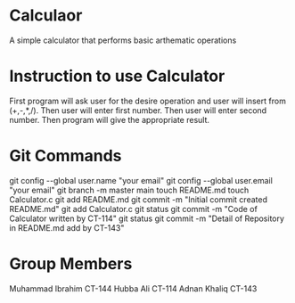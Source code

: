 # Calculaor
 A simple calculator that performs basic arthematic operations
# Instruction to use Calculator
First program will ask user for the desire operation and user will insert from (+,-,*,/).
Then user will enter first number.
Then user will enter second number.
Then program will give the appropriate result.
# Git Commands
git config --global user.name "your email"
git config --global user.email "your email"
git branch -m master main
touch README.md
touch Calculator.c
git add README.md
git commit -m "Initial commit created README.md"
git add Calculator.c
git status
git commit -m "Code of Calculator written by CT-114"
git status
git commit -m "Detail of Repository in README.md add by CT-143"
# Group Members
Muhammad Ibrahim CT-144
Hubba Ali CT-114
Adnan Khaliq CT-143